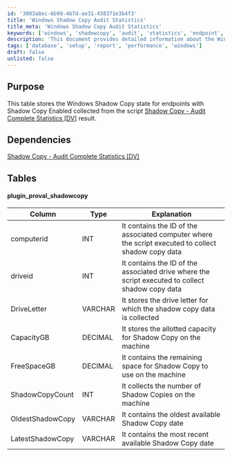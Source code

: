 ```yaml
---
id: '3003a8ec-6b99-4b7d-ae31-438371e3b4f3'
title: 'Windows Shadow Copy Audit Statistics'
title_meta: 'Windows Shadow Copy Audit Statistics'
keywords: ['windows', 'shadowcopy', 'audit', 'statistics', 'endpoint', 'data']
description: 'This document provides detailed information about the Windows Shadow Copy state for endpoints with Shadow Copy enabled. It includes a comprehensive table outlining the schema for storing shadow copy data collected from the specified script, along with dependencies and explanations for each column.'
tags: ['database', 'setup', 'report', 'performance', 'windows']
draft: false
unlisted: false
---
```

## Purpose

This table stores the Windows Shadow Copy state for endpoints with Shadow Copy Enabled collected from the script [Shadow Copy - Audit Complete Statistics [DV]](https://proval.itglue.com/DOC-5078775-7751337) result.

## Dependencies

[Shadow Copy - Audit Complete Statistics [DV]](https://proval.itglue.com/DOC-5078775-7751337)

## Tables

#### plugin_proval_shadowcopy

| Column            | Type    | Explanation                                                                                      |
|-------------------|---------|--------------------------------------------------------------------------------------------------|
| computerid        | INT     | It contains the ID of the associated computer where the script executed to collect shadow copy data |
| driveid           | INT     | It contains the ID of the associated drive where the script executed to collect shadow copy data  |
| DriveLetter       | VARCHAR | It stores the drive letter for which the shadow copy data is collected                           |
| CapacityGB        | DECIMAL | It stores the allotted capacity for Shadow Copy on the machine                                   |
| FreeSpaceGB      | DECIMAL | It contains the remaining space for Shadow Copy to use on the machine                            |
| ShadowCopyCount   | INT     | It collects the number of Shadow Copies on the machine                                          |
| OldestShadowCopy  | VARCHAR | It contains the oldest available Shadow Copy date                                               |
| LatestShadowCopy  | VARCHAR | It contains the most recent available Shadow Copy date                                           |






